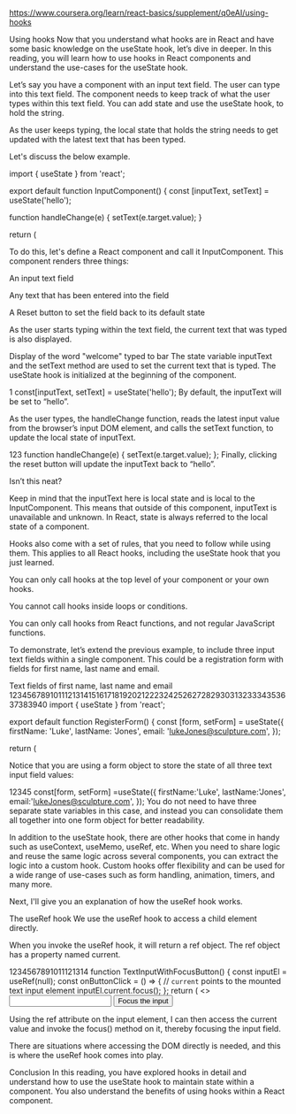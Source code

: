 https://www.coursera.org/learn/react-basics/supplement/q0eAI/using-hooks


Using hooks
Now that you understand what hooks are in React and have some basic knowledge on the useState hook, let’s dive in deeper. In this reading, you will learn how to use hooks in React components and understand the use-cases for the useState hook.

Let’s say you have a component with an input text field. The user can type into this text field. The component needs to keep track of what the user types within this text field. You can add state and use the useState hook, to hold the string.

As the user keeps typing, the local state that holds the string needs to get updated with the latest text that has been typed.

Let's discuss the below example.


import { useState } from 'react';

export default function InputComponent() {
const [inputText, setText] = useState('hello');

function handleChange(e) {
setText(e.target.value);
}

return (

To do this, let's define a React component and call it InputComponent. This component renders three things:

An input text field

Any text that has been entered into the field

A Reset button to set the field back to its default state

As the user starts typing within the text field, the current text that was typed is also displayed.

Display of the word "welcome" typed to bar
The state variable inputText and the setText method are used to set the current text that is typed. The useState hook is initialized at the beginning of the component.

1
const[inputText, setText] = useState('hello');
By default, the inputText will be set to “hello”.

As the user types, the handleChange function, reads the latest input value from the browser’s input DOM element, and calls the setText function, to update the local state of inputText.

123
function handleChange(e) {
setText(e.target.value);
};
Finally, clicking the reset button will update the inputText back to “hello”.

Isn’t this neat?

Keep in mind that the inputText here is local state and is local to the InputComponent. This means that outside of this component, inputText is unavailable and unknown. In React, state is always referred to the local state of a component.

Hooks also come with a set of rules, that you need to follow while using them. This applies to all React hooks, including the useState hook that you just learned.

You can only call hooks at the top level of your component or your own hooks.

You cannot call hooks inside loops or conditions.

You can only call hooks from React functions, and not regular JavaScript functions.

To demonstrate, let’s extend the previous example, to include three input text fields within a single component. This could be a registration form with fields for first name, last name and email.

Text fields of first name, last name and email
12345678910111213141516171819202122232425262728293031323334353637383940
import { useState } from 'react';

export default function RegisterForm() {
const [form, setForm] = useState({
firstName: 'Luke',
lastName: 'Jones',
email: 'lukeJones@sculpture.com',
});

return (

Notice that you are using a form object to store the state of all three text input field values:

12345
const[form, setForm] =useState({
firstName:'Luke',
lastName:'Jones',
email:'lukeJones@sculpture.com',
});
You do not need to have three separate state variables in this case, and instead you can consolidate them all together into one form object for better readability.

In addition to the useState hook, there are other hooks that come in handy such as useContext, useMemo, useRef, etc. When you need to share logic and reuse the same logic across several components, you can extract the logic into a custom hook. Custom hooks offer flexibility and can be used for a wide range of use-cases such as form handling, animation, timers, and many more.

Next, I'll give you an explanation of how the useRef hook works.

The useRef hook
We use the useRef hook to access a child element directly.

When you invoke the useRef hook, it will return a ref object. The ref object has a property named current.

1234567891011121314
function TextInputWithFocusButton() {
const inputEl = useRef(null);
const onButtonClick = () => {
// `current` points to the mounted text input element
inputEl.current.focus();
};
return (
<>
<input ref={inputEl} type="text" />
<button onClick={onButtonClick}>Focus the input</button>

Using the ref attribute on the input element, I can then access the current value and invoke the focus() method on it, thereby focusing the input field.

There are situations where accessing the DOM directly is needed, and this is where the useRef hook comes into play.

Conclusion
In this reading, you have explored hooks in detail and understand how to use the useState hook to maintain state within a component. You also understand the benefits of using hooks within a React component.
